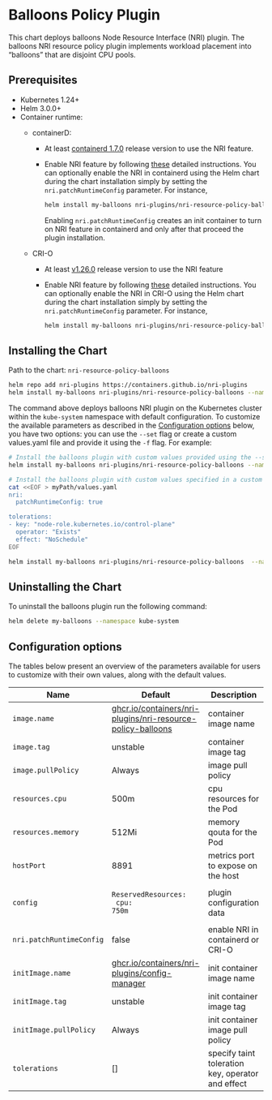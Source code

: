 # Balloons Policy Plugin

This chart deploys balloons Node Resource Interface (NRI) plugin. The balloons NRI resource
policy plugin implements workload placement into “balloons” that are disjoint CPU pools.

## Prerequisites

- Kubernetes 1.24+
- Helm 3.0.0+
- Container runtime:
    - containerD:
        - At least [containerd 1.7.0](https://github.com/containerd/containerd/releases/tag/v1.7.0)
            release version to use the NRI feature.

        - Enable NRI feature by following [these](https://github.com/containerd/containerd/blob/main/docs/NRI.md#enabling-nri-support-in-containerd)
          detailed instructions. You can optionally enable the NRI in containerd using the Helm chart
          during the chart installation simply by setting the `nri.patchRuntimeConfig` parameter.
          For instance,

          ```sh
          helm install my-balloons nri-plugins/nri-resource-policy-balloons --set nri.patchRuntimeConfig=true --namespace kube-system
          ```

          Enabling `nri.patchRuntimeConfig` creates an init container to turn on
          NRI feature in containerd and only after that proceed the plugin installation.

    - CRI-O
        - At least [v1.26.0](https://github.com/cri-o/cri-o/releases/tag/v1.26.0) release version to
            use the NRI feature
        - Enable NRI feature by following [these](https://github.com/cri-o/cri-o/blob/main/docs/crio.conf.5.md#crionri-table) detailed instructions.
          You can optionally enable the NRI in CRI-O using the Helm chart
          during the chart installation simply by setting the `nri.patchRuntimeConfig` parameter.
          For instance,

          ```sh
          helm install my-balloons nri-plugins/nri-resource-policy-balloons --namespace kube-system --set nri.patchRuntimeConfig=true
          ```

## Installing the Chart

Path to the chart: `nri-resource-policy-balloons`

```sh
helm repo add nri-plugins https://containers.github.io/nri-plugins
helm install my-balloons nri-plugins/nri-resource-policy-balloons --namespace kube-system
```

The command above deploys balloons NRI plugin on the Kubernetes cluster within the
`kube-system` namespace with default configuration. To customize the available parameters
as described in the [Configuration options]( #configuration-options) below, you have two
options: you can use the `--set` flag or create a custom values.yaml file and provide it
using the `-f` flag. For example:

```sh
# Install the balloons plugin with custom values provided using the --set option
helm install my-balloons nri-plugins/nri-resource-policy-balloons --namespace kube-system --set nri.patchRuntimeConfig=true
```

```sh
# Install the balloons plugin with custom values specified in a custom values.yaml file
cat <<EOF > myPath/values.yaml
nri:
  patchRuntimeConfig: true

tolerations:
- key: "node-role.kubernetes.io/control-plane"
  operator: "Exists"
  effect: "NoSchedule"
EOF

helm install my-balloons nri-plugins/nri-resource-policy-balloons  --namespace kube-system -f myPath/values.yaml
```

## Uninstalling the Chart

To uninstall the balloons plugin run the following command:

```sh
helm delete my-balloons --namespace kube-system
```

## Configuration options

The tables below present an overview of the parameters available for users to customize with their own values,
along with the default values.

| Name                     | Default                                                                                                                       | Description                                          |
| ------------------------ | ----------------------------------------------------------------------------------------------------------------------------- | ---------------------------------------------------- |
| `image.name`             | [ghcr.io/containers/nri-plugins/nri-resource-policy-balloons](https://ghcr.io/containers/nri-plugins/nri-resource-policy-balloons)    | container image name                                 |
| `image.tag`              | unstable                                                                                                                      | container image tag                                  |
| `image.pullPolicy`       | Always                                                                                                                        | image pull policy                                    |
| `resources.cpu`          | 500m                                                                                                                          | cpu resources for the Pod                            |
| `resources.memory`       | 512Mi                                                                                                                         | memory qouta for the Pod                             |
| `hostPort`               | 8891                                                                                                                          | metrics port to expose on the host                   |
| `config`                 | <pre><code>ReservedResources:</code><br><code>  cpu: 750m</code></pre>                                                        | plugin configuration data                            |
| `nri.patchRuntimeConfig` | false                                                                                                                         | enable NRI in containerd or CRI-O                    |
| `initImage.name`         | [ghcr.io/containers/nri-plugins/config-manager](https://ghcr.io/containers/nri-plugins/config-manager)                                | init container image name                            |
| `initImage.tag`          | unstable                                                                                                                      | init container image tag                             |
| `initImage.pullPolicy`   | Always                                                                                                                        | init container image pull policy                     |
| `tolerations`            | []                                                                                                                            | specify taint toleration key, operator and effect    |
